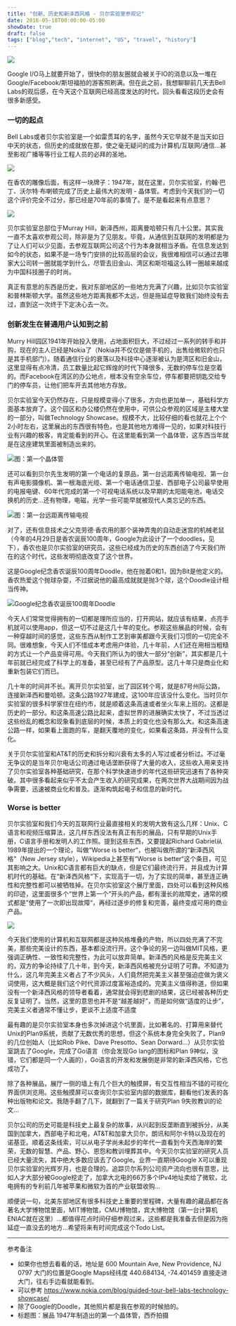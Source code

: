 ```yaml
---
title: "创新、历史和新泽西风格 - 贝尔实验室参观记"
date: 2016-05-18T00:00:00-05:00
showDate: true
draft: false
tags: ["blog","tech", "internet", "US", "travel", "history"]
---
```


![](/images/bell_labs_showcase_tour/title.jpeg)

Google I/O马上就要开始了，很快你的朋友圈就会被关于IO的消息以及一堆在Google/Facebook/斯坦福拍的游客照刷满。但在此之前，我想聊聊前几天去Bell Labs的观后感，在今天这个互联网已经高度发达的时代，回头看看这段历史会有很多新感受。

<!--more--> 

### 一切的起点

Bell Labs或者贝尔实验室是一个如雷贯耳的名字，虽然今天它早就不是当天如日中天的状态，但历史的成就放在那，使之毫无疑问的成为计算机/互联网/通信…甚至影视广播等等行业工程人员的必拜的圣地。

![](/images/bell_labs_showcase_tour/0.jpeg)

在香农的雕像后面，有这样一块牌子：1947年，就在这里，贝尔实验室，约翰·巴丁、沃尔特·布喇顿完成了历史上最伟大的发明 - 晶体管。考虑到今天我们的一切这个评价完全不过分，那已经是70年前的事情了。是不是看起来有点意思？


![](/images/bell_labs_showcase_tour/1.jpeg)

贝尔实验室总部位于Murray Hill，新泽西州，距离曼哈顿只有几十公里。其实我一直不太喜欢参观公司，除非是为了见朋友。毕竟，从通信到互联网的发明都是为了让人们可以少见面，去参观互联网公司这个行为本身就相当矛盾。在信息发达到如今的状态，如果不是一场专门安排的比较高层的会议，我很难相信可以通过去哪家大公司转一圈就能学到什么，尽管去旧金山、湾区和斯坦福这么转一圈越来越成为中国科技圈子的时尚。

真正有意思的东西是历史，我对东部地区的一些地方充满了兴趣，比如贝尔实验室和普林斯顿大学。虽然这些地方距离我都不太远，但是拖延症导致我们始终没有去过，直到这一次终于下定决心去一次。

### 创新发生在普通用户认知到之前

Murry Hill园区1941年开始投入使用，占地面积巨大，不过经过一系列的转手和并购，现在的主人已经是Nokia了（Nokia并不仅仅是做手机的，出售给微软的也只是其手机部门）。随着通信行业的衰落以及科技中心逐渐被认为是湾区和旧金山，这里显得有点冷清，员工数量比起它辉煌的时代下降很多，无数的停车位是空着的。而Facebook在湾区的办公地点，根本没有空余车位，停车都要把钥匙交给专门的停车员，让他们把车开去其他地方存放。

贝尔实验室今天仍然存在，只是规模变得小了很多，方向也更加单一，基础科学方面基本放弃了。这个园区和办公楼仍然在使用中，可供公众参观的区域是主楼大堂的一部分，叫做Technology Showcase。规模不大，比较仔细的看也就花上个个2小时左右，这里展出的东西很有特色，也是其他地方难得一见的，如果对科技行业有兴趣的极客，肯定能看到的开心。在这里能看到第一个晶体管，这东西当年就是在这座建筑里面被制造出来的。

![图：第一个晶体管](/images/bell_labs_showcase_tour/title.jpeg)

还可以看到贝尔先生发明的第一个电话的复原品，第一台远距离传输电视、第一台有声电影摄像机、第一根海底光缆、第一个电话通信卫星、西部电子公司最早使用的电报电键、60年代完成的第一个可视电话系统以及早期的太阳能电池，电话交换机的历史…还有物理，电磁，光学一些可能早就被现代人类忘记的东西。


![图：第一台远距离传输电视](/images/bell_labs_showcase_tour/2.jpeg)

对了，还有信息技术之父克劳德·香农用的那个装神弄鬼的自动走迷宫的机械老鼠（今年的4月29日是香农诞辰100周年，Google为此设计了一个doodles，见下），香农也是贝尔实验室的研究员。这些已经成为历史的东西创造了今天我们所在的这个时代，这些发明彻底改变了这个世界。

这是Google纪念香农诞辰100周年Doodle，他在抛着0和1，因为Bit是他定义的。香农热爱这个抛球杂耍，不过据说他的最高成就就是抛3个球，这个Doodle设计相当传神。

![Google纪念香农诞辰100周年Doodle](/images/bell_labs_showcase_tour/3.gif)

今天人们常常觉得拥有的一切都是理所应当的，打开网站，就应该有结果，点亮手机就可以使用app，但这一切不过是这几十年的变化。参观这些展品的时候，会有一种穿越时间的感觉，这些东西从制作工艺到审美都跟今天我们习惯的一切完全不同。很难想象，今天人们不惜成本考虑用户体验，几十年前，人们还在用相当粗糙的方式让一个产品变得可用。今天我们所认为的很大一部分“创新”，其实都是几十年前就已经完成了科学上的准备，甚至已经有了产品原型。这几十年只是商业化和重新包装它们而已。

几十年的时间并不长。离开贝尔实验室，出了园区转个弯，就是87号州际公路，连接新泽西和曼哈顿。这条公路1927年建成，这100年应该没什么变化。当时贝尔实验室的很多科学家住在纽约市，就是顺着这条高速或者坐火车来上班的。这都是历史的一部分。和这条高速公路比起来，虚拟世界的进展确实太快了，不过当透过这些纷乱的概念和现象看到底层的时候，本质上的变化也没有那么大。和这条高速公路一样，如果看上面跑的车，是翻天覆地的变化，如果看这条路，并没有什么变化。

关于贝尔实验室和AT&T的历史和拆分和兴衰有太多的人写过或者分析过。不过毫无争议的是当年贝尔电话公司通过电话垄断获得了大量的收入，这些收入用来支持了贝尔实验室各种基础研究，在那个科学快速进步的年代这些研究迅速有了各种突破。其中很多看起来似乎不太会产生收入的研究成果，在两次世界大战期间因为战争需要，迅速被商业化和普及。逐渐构筑起电子和信息的新时代。

### Worse is better

贝尔实验室和我们今天的互联网行业最直接相关的发明大致有这么几样：Unix、C语言和视频压缩算法，这几样东西没法有真正有形的展品，只有早期的Unix手册，C语言手册和发明人的工作照。提到这些东西，又要提起Richard Gabriel从1989年提出的一个理论，叫做“Worse is better“，也被叫做所谓的“新泽西风格”（New Jersey style），Wikipedia上甚至有“Worse is better“这个条目，可见其影响之大。Unix和C语言都有巨大的缺点，但是它们最终流行开，并且成为计算机时代的基础。在“新泽西风格“下，实现高于一切，为了实现的简单，甚至连正确性和完整性都可以被牺牲掉。在贝尔实验室这个展厅里面，四处可以看到这种风格的印迹，这里面很多个“世界上第一个”开头的产品，都有漫长的故障史，通常的模式都是”使用了一次即出现故障“，再经过逐步的修复和完善，最终变成可用的商业产品。

![](/images/bell_labs_showcase_tour/4.jpeg)

今天我们使用的计算机和互联网都是这种风格堆叠的产物，所以四处充满了不完美，那些完美设计的东西，基本都没流行开。这个争论的另一边叫做MIT风格，更强调正确性、一致性和完整性，为此可以放弃简单。新泽西的风格是反完美主义的，双方的争论持续了几十年，到今天，新泽西风格被充分证明了可靠。不知道为什么，这几年完美主义者占了不少风头，人们竟然把完美主义甚至强迫症做为褒义词使用，这大概是我们这个时代资源过度富裕造成的。完美主义值得称道，但如果没有一个新泽西风格的领导者看着，通常就会得到悲剧的结果，这已经被各种历史反复证明了。当然，这里的意思也并不是“越差越好”，而是如何做“适度的让步”，完美主义者通常不懂让步，更谈不上适度不适度

最有趣的是贝尔实验室本身也多次掉进这个坑里面，比如著名的、打算用来替代Unix的Plan9系统，贡献了无数优秀的思想，但这个系统本身完全失败了，Plan9的几位创始人（比如Rob Pike、Dave Presotto、Sean Dorward…）从贝尔实验室跳去了Google，完成了Go语言（你会发现Go lang的图标和Plan 9神似，没错，它们都是同一个人画的），Go语言的开发和发展倒是非常的新泽西风格，它也成功了。

除了各种展品，展厅一侧的墙上有几个巨大的触摸屏，有交互性相当不错的可视化界面供浏览用。这些触摸屏可以查询贝尔实验室内部的数据库，翻看他们发表的各种出版物和论文。我随手翻了几下，就翻到了一篇关于研究Plan 9失败教训的论文…

贝尔公司的历史可能是科技史上最复杂的故事，从兴起到反垄断直到被拆分，从美国到加拿大，西部电子和北电，AT&T和加拿大贝尔，朗讯和阿尔卡特以及现在的诺基亚。顺着这条线索，可以从电子学尚未起步的年代一直看到今天西海岸的繁荣，无数的智慧、产品、野心、恩怨和教训埋葬其中。今天贝尔实验室的研究人员已经大量流失，其中绝大多数应该去了Google。业界一直期待Google X可以重现贝尔实验室的光辉岁月，也是合理的。追踪贝尔系列公司资产流向也很有意思，比如人才大部分被Google挖走了，加拿大北电的66万多个IPv4地址卖给了微软，北电拥有的专利前几年被苹果和微软为首的产业联盟收购…

顺便说一句，北美东部地区有很多科技史上重要的里程碑，大量有趣的藏品都在各著名大学博物馆里面，MIT博物馆，CMU博物馆，宾大博物馆（第一台计算机ENIAC就在这里）…都值得花点时间仔细参观过来，这些都是我准备去但是因为拖延症一直没去的地方…希望将来有时间完成这个Todo List。

-----

参考备注

* 如果你也想去看看的话，地址是 600 Mountain Ave, New Providence, NJ 0797 大门的位置是Google Maps经纬度 440.684134, -74.401459 直接走进大门，往右手边看就能看到。
* 可以参考 https://www.nokia.com/blog/guided-tour-bell-labs-technology-showcase/ 
* 除了Google的Doodle，其他照片都是我在参观的时候拍的。
* 标题图：展品 1947年制造出的第一个晶体管，西乔拍摄
